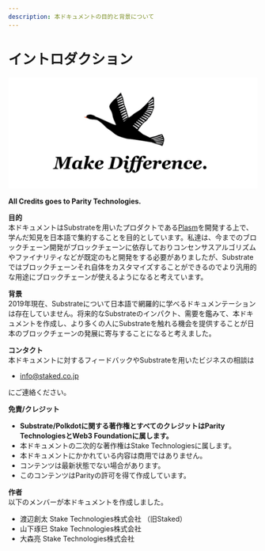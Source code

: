 ```yaml
---
description: 本ドキュメントの目的と背景について
---
```


# イントロダクション

![](.gitbook/assets/screen-shot-2019-06-01-at-16.49.29.png)

**All Credits goes to Parity Technologies.**

**目的**  
本ドキュメントはSubstrateを用いたプロダクトである[Plasm](https://medium.com/staked-technologies/plasm-plasma-on-substrate-16f017fc41e)を開発する上で、学んだ知見を日本語で集約することを目的としています。私達は、今までのブロックチェーン開発がブロックチェーンに依存しておりコンセンサスアルゴリズムやファイナリティなどが既定のもと開発をする必要がありましたが、Substrateではブロックチェーンそれ自体をカスタマイズすることができるのでより汎用的な用途にブロックチェーンが使えるようになると考えています。

**背景**  
2019年現在、Substrateについて日本語で網羅的に学べるドキュメンテーションは存在していません。将来的なSubstrateのインパクト、需要を鑑みて、本ドキュメントを作成し、より多くの人にSubstrateを触れる機会を提供することが日本のブロックチェーンの発展に寄与することになると考えました。

**コンタクト**  
本ドキュメントに対するフィードバックやSubstrateを用いたビジネスの相談は

* info@staked.co.jp

にご連絡ください。

**免責/クレジット**

* **Substrate/Polkdotに関する著作権とすべてのクレジットはParity TechnologiesとWeb3 Foundationに属します。**
* 本ドキュメントの二次的な著作権はStake Technologiesに属します。
* 本ドキュメントにかかれている内容は商用ではありません。
* コンテンツは最新状態でない場合があります。
* このコンテンツはParityの許可を得て作成しています。

**作者**  
以下のメンバーが本ドキュメントを作成しました。

* 渡辺創太  Stake Technologies株式会社 （旧Staked）
* 山下琢巳 Stake Technologies株式会社 
* 大森亮  Stake Technologies株式会社

